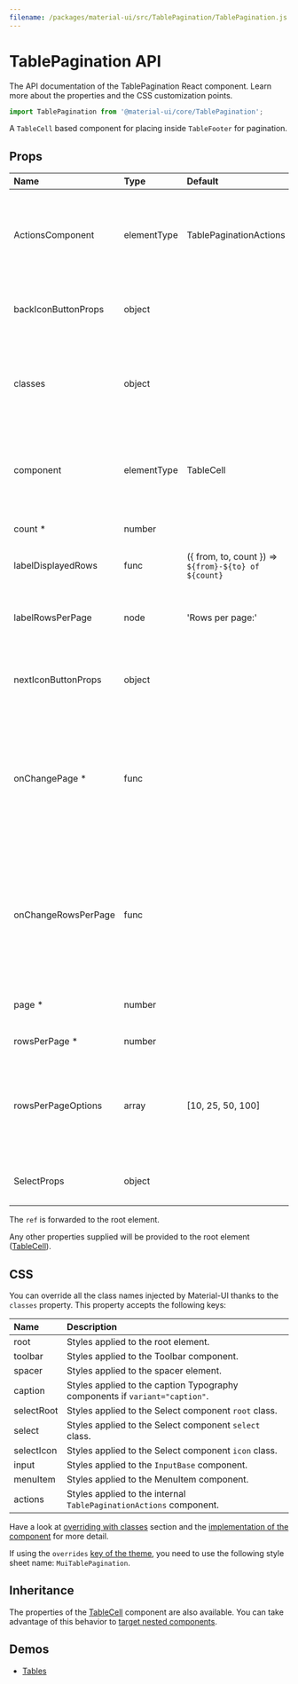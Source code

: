 ```yaml
---
filename: /packages/material-ui/src/TablePagination/TablePagination.js
---
```


<!--- This documentation is automatically generated, do not try to edit it. -->

# TablePagination API

<p class="description">The API documentation of the TablePagination React component. Learn more about the properties and the CSS customization points.</p>

```js
import TablePagination from '@material-ui/core/TablePagination';
```

A `TableCell` based component for placing inside `TableFooter` for pagination.

## Props

| Name | Type | Default | Description |
|:-----|:-----|:--------|:------------|
| <span class="prop-name">ActionsComponent</span> | <span class="prop-type">elementType</span> | <span class="prop-default">TablePaginationActions</span> | The component used for displaying the actions. Either a string to use a DOM element or a component. |
| <span class="prop-name">backIconButtonProps</span> | <span class="prop-type">object</span> |  | Properties applied to the back arrow [`IconButton`](/api/icon-button/) component. |
| <span class="prop-name">classes</span> | <span class="prop-type">object</span> |  | Override or extend the styles applied to the component. See [CSS API](#css) below for more details. |
| <span class="prop-name">component</span> | <span class="prop-type">elementType</span> | <span class="prop-default">TableCell</span> | The component used for the root node. Either a string to use a DOM element or a component. |
| <span class="prop-name required">count&nbsp;*</span> | <span class="prop-type">number</span> |  | The total number of rows. |
| <span class="prop-name">labelDisplayedRows</span> | <span class="prop-type">func</span> | <span class="prop-default">({ from, to, count }) => `${from}-${to} of ${count}`</span> | Customize the displayed rows label. |
| <span class="prop-name">labelRowsPerPage</span> | <span class="prop-type">node</span> | <span class="prop-default">'Rows per page:'</span> | Customize the rows per page label. Invoked with a `{ from, to, count, page }` object. |
| <span class="prop-name">nextIconButtonProps</span> | <span class="prop-type">object</span> |  | Properties applied to the next arrow [`IconButton`](/api/icon-button/) element. |
| <span class="prop-name required">onChangePage&nbsp;*</span> | <span class="prop-type">func</span> |  | Callback fired when the page is changed.<br><br>**Signature:**<br>`function(event: object, page: number) => void`<br>*event:* The event source of the callback<br>*page:* The page selected |
| <span class="prop-name">onChangeRowsPerPage</span> | <span class="prop-type">func</span> |  | Callback fired when the number of rows per page is changed.<br><br>**Signature:**<br>`function(event: object) => void`<br>*event:* The event source of the callback |
| <span class="prop-name required">page&nbsp;*</span> | <span class="prop-type">number</span> |  | The zero-based index of the current page. |
| <span class="prop-name required">rowsPerPage&nbsp;*</span> | <span class="prop-type">number</span> |  | The number of rows per page. |
| <span class="prop-name">rowsPerPageOptions</span> | <span class="prop-type">array</span> | <span class="prop-default">[10, 25, 50, 100]</span> | Customizes the options of the rows per page select field. If less than two options are available, no select field will be displayed. |
| <span class="prop-name">SelectProps</span> | <span class="prop-type">object</span> |  | Properties applied to the rows per page [`Select`](/api/select/) element. |

The `ref` is forwarded to the root element.

Any other properties supplied will be provided to the root element ([TableCell](/api/table-cell/)).

## CSS

You can override all the class names injected by Material-UI thanks to the `classes` property.
This property accepts the following keys:


| Name | Description |
|:-----|:------------|
| <span class="prop-name">root</span> | Styles applied to the root element.
| <span class="prop-name">toolbar</span> | Styles applied to the Toolbar component.
| <span class="prop-name">spacer</span> | Styles applied to the spacer element.
| <span class="prop-name">caption</span> | Styles applied to the caption Typography components if `variant="caption"`.
| <span class="prop-name">selectRoot</span> | Styles applied to the Select component `root` class.
| <span class="prop-name">select</span> | Styles applied to the Select component `select` class.
| <span class="prop-name">selectIcon</span> | Styles applied to the Select component `icon` class.
| <span class="prop-name">input</span> | Styles applied to the `InputBase` component.
| <span class="prop-name">menuItem</span> | Styles applied to the MenuItem component.
| <span class="prop-name">actions</span> | Styles applied to the internal `TablePaginationActions` component.

Have a look at [overriding with classes](/customization/overrides/#overriding-with-classes) section
and the [implementation of the component](https://github.com/mui-org/material-ui/blob/next/packages/material-ui/src/TablePagination/TablePagination.js)
for more detail.

If using the `overrides` [key of the theme](/customization/themes/#css),
you need to use the following style sheet name: `MuiTablePagination`.

## Inheritance

The properties of the [TableCell](/api/table-cell/) component are also available.
You can take advantage of this behavior to [target nested components](/guides/api/#spread).

## Demos

- [Tables](/components/tables/)


